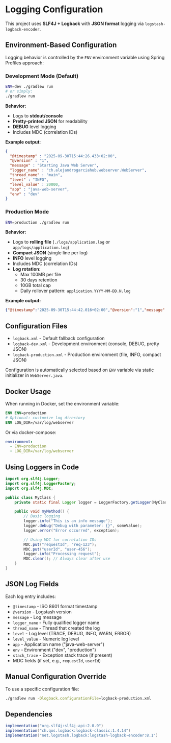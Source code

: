 # Logging Configuration

This project uses **SLF4J + Logback** with **JSON format** logging via `logstash-logback-encoder`.

## Environment-Based Configuration

Logging behavior is controlled by the `ENV` environment variable using Spring Profiles approach:

### Development Mode (Default)
```bash
ENV=dev ./gradlew run
# or simply:
./gradlew run
```

**Behavior:**
- Logs to **stdout/console**
- **Pretty-printed JSON** for readability
- **DEBUG** level logging
- Includes MDC (correlation IDs)

**Example output:**
```json
{
  "@timestamp" : "2025-09-30T15:44:26.433+02:00",
  "@version" : "1",
  "message" : "Starting Java Web Server",
  "logger_name" : "ch.alejandrogarciahub.webserver.WebServer",
  "thread_name" : "main",
  "level" : "INFO",
  "level_value" : 20000,
  "app" : "java-web-server",
  "env" : "dev"
}
```

### Production Mode
```bash
ENV=production ./gradlew run
```

**Behavior:**
- Logs to **rolling file** (`./logs/application.log` or `app/logs/application.log`)
- **Compact JSON** (single line per log)
- **INFO** level logging
- Includes MDC (correlation IDs)
- **Log rotation:**
  - Max 100MB per file
  - 30 days retention
  - 10GB total cap
  - Daily rollover pattern: `application.YYYY-MM-DD.N.log`

**Example output:**
```json
{"@timestamp":"2025-09-30T15:44:42.016+02:00","@version":"1","message":"Starting Java Web Server","logger_name":"ch.alejandrogarciahub.webserver.WebServer","thread_name":"main","level":"INFO","level_value":20000,"app":"java-web-server","env":"production"}
```

## Configuration Files

- `logback.xml` - Default fallback configuration
- `logback-dev.xml` - Development environment (console, DEBUG, pretty JSON)
- `logback-production.xml` - Production environment (file, INFO, compact JSON)

Configuration is automatically selected based on `ENV` variable via static initializer in `WebServer.java`.

## Docker Usage

When running in Docker, set the environment variable:

```dockerfile
ENV ENV=production
# Optional: customize log directory
ENV LOG_DIR=/var/log/webserver
```

Or via docker-compose:
```yaml
environment:
  - ENV=production
  - LOG_DIR=/var/log/webserver
```

## Using Loggers in Code

```java
import org.slf4j.Logger;
import org.slf4j.LoggerFactory;
import org.slf4j.MDC;

public class MyClass {
    private static final Logger logger = LoggerFactory.getLogger(MyClass.class);

    public void myMethod() {
        // Basic logging
        logger.info("This is an info message");
        logger.debug("Debug with parameter: {}", someValue);
        logger.error("Error occurred", exception);

        // Using MDC for correlation IDs
        MDC.put("requestId", "req-123");
        MDC.put("userId", "user-456");
        logger.info("Processing request");
        MDC.clear(); // Always clear after use
    }
}
```

## JSON Log Fields

Each log entry includes:
- `@timestamp` - ISO 8601 format timestamp
- `@version` - Logstash version
- `message` - Log message
- `logger_name` - Fully qualified logger name
- `thread_name` - Thread that created the log
- `level` - Log level (TRACE, DEBUG, INFO, WARN, ERROR)
- `level_value` - Numeric log level
- `app` - Application name ("java-web-server")
- `env` - Environment ("dev", "production")
- `stack_trace` - Exception stack trace (if present)
- MDC fields (if set, e.g., `requestId`, `userId`)

## Manual Configuration Override

To use a specific configuration file:
```bash
./gradlew run -Dlogback.configurationFile=logback-production.xml
```

## Dependencies

```gradle
implementation("org.slf4j:slf4j-api:2.0.9")
implementation("ch.qos.logback:logback-classic:1.4.14")
implementation("net.logstash.logback:logstash-logback-encoder:8.1")
```